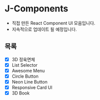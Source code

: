 # J-Components

- 직접 만든 React Component UI 모음입니다.
- 지속적으로 업데이트 될 예정입니다.

## 목록

- [x] 3D 정육면체
- [x] List Selector
- [x] Awesome Menu
- [x] Circle Button
- [x] Neon Line Button
- [x] Responsive Card UI
- [x] 3D Book
